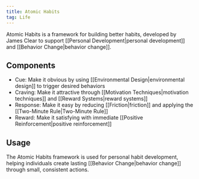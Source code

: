 ```yaml
---
title: Atomic Habits
tag: Life
---
```


Atomic Habits is a framework for building better habits, developed by James Clear to support [[Personal Development|personal development]] and [[Behavior Change|behavior change]].

## Components
- Cue: Make it obvious by using [[Environmental Design|environmental design]] to trigger desired behaviors
- Craving: Make it attractive through [[Motivation Techniques|motivation techniques]] and [[Reward Systems|reward systems]]
- Response: Make it easy by reducing [[Friction|friction]] and applying the [[Two-Minute Rule|Two-Minute Rule]]
- Reward: Make it satisfying with immediate [[Positive Reinforcement|positive reinforcement]]

## Usage
The Atomic Habits framework is used for personal habit development, helping individuals create lasting [[Behavior Change|behavior change]] through small, consistent actions.



